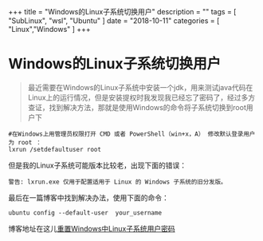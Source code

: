 +++
title = "Windows的Linux子系统切换用户"
description = ""
tags = [
    "SubLinux",
    "wsl",
	"Ubuntu"
]
date = "2018-10-11"
categories = [
	"Linux","Windows"
]
+++
# Windows的Linux子系统切换用户
> 最近需要在Windows的Linux子系统中安装一个jdk，用来测试java代码在Linux上的运行情况，但是安装提权时我发现我已经忘了密码了，经过多方查证，找到解决方法，那就是使用Windows的命令将子系统切换到root用户下
```
#在Windows上用管理员权限打开 CMD 或者 PowerShell（win+x，A） 修改默认登录用户为 root ：
lxrun /setdefaultuser root
```
但是我的Linux子系统可能版本比较老，出现下面的错误：
```
警告: lxrun.exe 仅用于配置适用于 Linux 的 Windows 子系统的旧分发版。
```
最后在一篇博客中找到解决办法，使用下面的命令：
```
ubuntu config --default-user  your_username
```
博客地址在这儿[重置Windows中Linux子系统用户密码](https://www.hida.in/reset-the-password-in-linux-bash-in-windows.html)